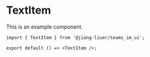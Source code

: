 # TextItem

This is an example component.

```tsx
import { TextItem } from '@jiang-liuer/teams_im_ui';

export default () => <TextItem />;
```

<API id="TextItem"></API>
